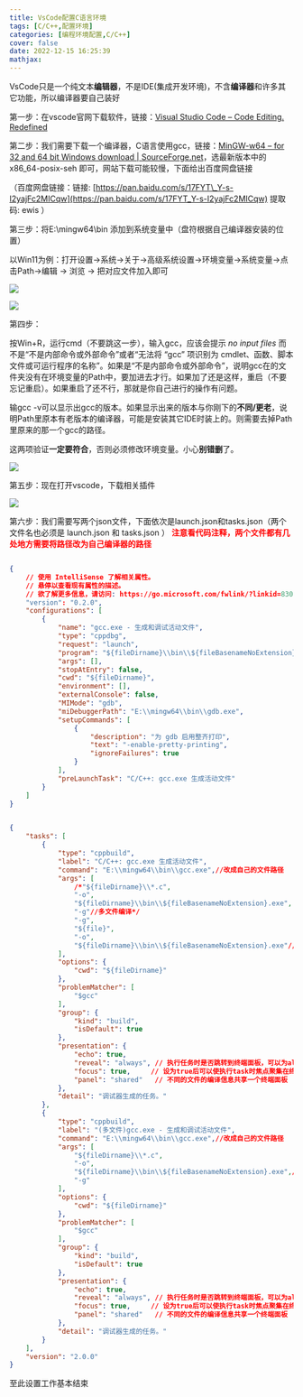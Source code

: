 ```yaml
---
title: VsCode配置C语言环境
tags: [C/C++,配置环境]
categories: [编程环境配置,C/C++]
cover: false
date: 2022-12-15 16:25:39
mathjax:
---
```


VsCode只是一个纯文本**编辑器**，不是IDE(集成开发环境)，不含**编译器**和许多其它功能，所以编译器要自己装好

第一步：在vscode官网下载软件，链接：[](https://code.visualstudio.com/)[Visual Studio Code – Code Editing. Redefined](https://code.visualstudio.com/)

第二步：我们需要下载一个编译器，C语言使用gcc，链接：[MinGW-w64 – for 32 and 64 bit Windows download | SourceForge.net](https://sourceforge.net/projects/mingw-w64/)，选最新版本中的 x86\_64-posix-seh 即可，网站下载可能较慢，下面给出百度网盘链接

（百度网盘链接：链接: [https://pan.baidu.com/s/17FYT\_Y-s-I2yajFc2MICqw](https://pan.baidu.com/s/17FYT_Y-s-I2yajFc2MICqw) 提取码: ewis ）

第三步：将E:\\mingw64\\bin 添加到系统变量中（盘符根据自己编译器安装的位置）

以Win11为例：打开设置-&gt;系统-&gt;关于-&gt;高级系统设置-&gt;环境变量-&gt;系统变量-&gt;点击Path-&gt;编辑 -&gt; 浏览 -&gt; 把对应文件加入即可

![](https://cdn.jsdelivr.net/gh/hiyoung3937/img_hiyoung@master/bolg/配置C语言_2.1kpkhe2uoc2o.jpg)

![](https://cdn.jsdelivr.net/gh/hiyoung3937/img_hiyoung@master/bolg/配置C语言_3.1zghj049j51c.jpg)

第四步：

按Win+R，运行cmd（不要跳这一步），输入gcc，应该会提示 *no input files* 而不是“不是内部命令或外部命令”或者“无法将 “gcc” 项识别为 cmdlet、函数、脚本文件或可运行程序的名称”。如果是“不是内部命令或外部命令”，说明gcc在的文件夹没有在环境变量的Path中，要加进去才行。如果加了还是这样，重启（不要忘记重启）。如果重启了还不行，那就是你自己进行的操作有问题。

输gcc -v可以显示出gcc的版本。如果显示出来的版本与你刚下的**不同/更老**，说明Path里原本有老版本的编译器，可能是安装其它IDE时装上的。则需要去掉Path里原来的那一个gcc的路径。

这两项验证**一定要符合**，否则必须修改环境变量。小心**别错删**了。

![](https://cdn.jsdelivr.net/gh/hiyoung3937/img_hiyoung@master/bolg/配置C语言_4.2cndmw8ru0kk.jpg)

第五步：现在打开vscode，下载相关插件

![](https://cdn.jsdelivr.net/gh/hiyoung3937/img_hiyoung@master/bolg/配置C语言_5.14p5s9c8oocg.jpg)

第六步：我们需要写两个json文件，下面依次是launch.json和tasks.json（两个文件名也必须是 launch.json 和 tasks.json ） **<span class="has-inline-color" style="color:#ff0000">注意看代码注释，两个文件都有几处地方需要将路径改为自己编译器的路径</span>**

```json

{
    // 使用 IntelliSense 了解相关属性。 
    // 悬停以查看现有属性的描述。
    // 欲了解更多信息，请访问: https://go.microsoft.com/fwlink/?linkid=830387
    "version": "0.2.0",
    "configurations": [
        {
            "name": "gcc.exe - 生成和调试活动文件",
            "type": "cppdbg",
            "request": "launch",
            "program": "${fileDirname}\\bin\\${fileBasenameNoExtension}.exe",//这里意思生成的二进制代码会放入当前文件的bin文件夹中，我们需要自己新建一个bin文件夹
            "args": [],
            "stopAtEntry": false,
            "cwd": "${fileDirname}",
            "environment": [],
            "externalConsole": false,
            "MIMode": "gdb",
            "miDebuggerPath": "E:\\mingw64\\bin\\gdb.exe",
            "setupCommands": [
                {
                    "description": "为 gdb 启用整齐打印",
                    "text": "-enable-pretty-printing",
                    "ignoreFailures": true
                }
            ],
            "preLaunchTask": "C/C++: gcc.exe 生成活动文件"
        }
    ]
}

```

```json

{
    "tasks": [
        {
            "type": "cppbuild",
            "label": "C/C++: gcc.exe 生成活动文件",
            "command": "E:\\mingw64\\bin\\gcc.exe",//改成自己的文件路径
            "args": [
                /*"${fileDirname}\\*.c",
                "-o",
                "${fileDirname}\\bin\\${fileBasenameNoExtension}.exe",
                "-g"//多文件编译*/
                "-g",
                "${file}",
                "-o",
                "${fileDirname}\\bin\\${fileBasenameNoExtension}.exe"//这里意思生成的二进制代码会放入当前文件的bin文件夹中，我们需要自己新建一个bin文件夹
            ],
            "options": {
                "cwd": "${fileDirname}"
            },
            "problemMatcher": [
                "$gcc"
            ],
            "group": {
                "kind": "build",
                "isDefault": true
            },
            "presentation": {
                "echo": true,
                "reveal": "always", // 执行任务时是否跳转到终端面板，可以为always，silent，never。具体参见VSC的文档
                "focus": true,     // 设为true后可以使执行task时焦点聚集在终端，但对编译C/C++来说，设为true没有意义
                "panel": "shared"   // 不同的文件的编译信息共享一个终端面板
            },
            "detail": "调试器生成的任务。"
        },
        {
            "type": "cppbuild",
            "label": "(多文件)gcc.exe - 生成和调试活动文件",
            "command": "E:\\mingw64\\bin\\gcc.exe",//改成自己的文件路径
            "args": [
                "${fileDirname}\\*.c",
                "-o",
                "${fileDirname}\\bin\\${fileBasenameNoExtension}.exe",//这里意思生成的二进制代码会放入当前文件的bin文件夹中，我们需要自己新建一个bin文件夹
                "-g"
            ],
            "options": {
                "cwd": "${fileDirname}"
            },
            "problemMatcher": [
                "$gcc"
            ],
            "group": {
                "kind": "build",
                "isDefault": true
            },
            "presentation": {
                "echo": true,
                "reveal": "always", // 执行任务时是否跳转到终端面板，可以为always，silent，never。具体参见VSC的文档
                "focus": true,     // 设为true后可以使执行task时焦点聚集在终端，但对编译C/C++来说，设为true没有意义
                "panel": "shared"   // 不同的文件的编译信息共享一个终端面板
            },
            "detail": "调试器生成的任务。"
        }
    ],
    "version": "2.0.0"
}

```

至此设置工作基本结束